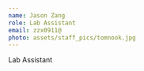 ```yaml
---
name: Jason Zang
role: Lab Assistant
email: zzx0911@
photo: assets/staff_pics/tomnook.jpg
---
```


Lab Assistant